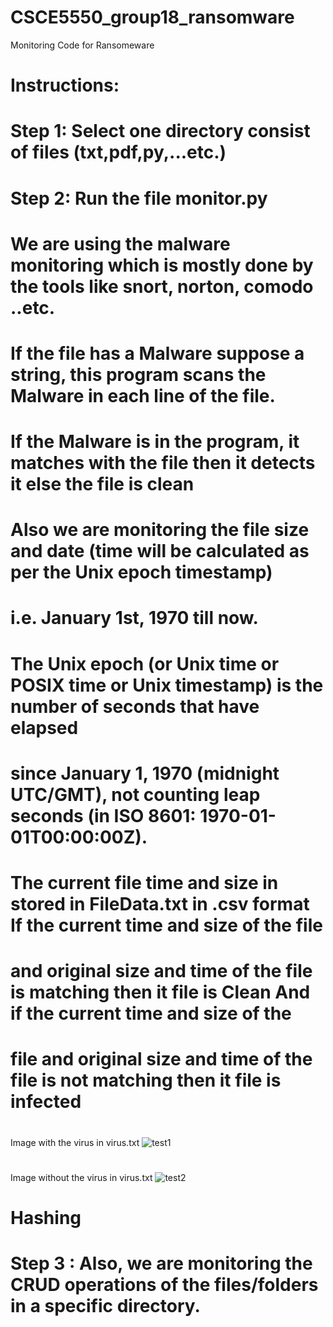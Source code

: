 # CSCE5550_group18_ransomware
Monitoring Code for Ransomeware


#  Instructions:
# Step 1: Select one directory consist of files (txt,pdf,py,...etc.)
#
# Step 2: Run the file monitor.py
#
# We are using the malware monitoring which is mostly done by the tools like snort, norton, comodo ..etc.
#
# If the file has a Malware suppose a string, this program scans the Malware in each line of the file.
# If the Malware is in the program, it matches with the file then it detects it else the file is clean
#
# Also we are monitoring the file size and date (time will be calculated as per the Unix epoch timestamp)
# i.e. January 1st, 1970 till now.
# The Unix epoch (or Unix time or POSIX time or Unix timestamp) is the number of seconds that have elapsed
# since January 1, 1970 (midnight UTC/GMT), not counting leap seconds (in ISO 8601: 1970-01-01T00:00:00Z).
#
# The current file time and size in stored in FileData.txt in .csv format If the current time and size of the file
# and original size and time of the file is matching then it file is Clean And if the current time and size of the
# file and original size and time of the file is not matching then it file is infected
#
Image with the virus in virus.txt
![test1](https://user-images.githubusercontent.com/53267660/202780012-6e88c7b5-d141-4595-84c7-64b33f523295.jpg)
#
Image without the virus in virus.txt
![test2](https://user-images.githubusercontent.com/53267660/202780016-b26ee48e-0b96-454a-b83f-6a0c4afd6414.jpg)

# Hashing
# Step 3 : Also, we are monitoring the CRUD operations of the files/folders in a specific directory.

